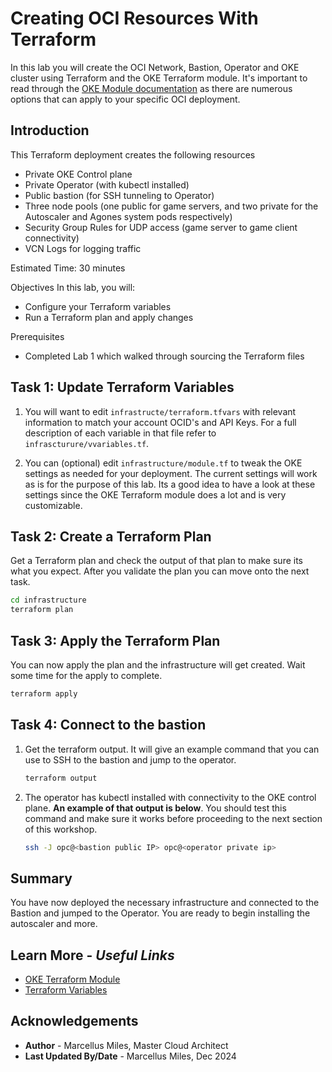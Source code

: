 # Creating OCI Resources With Terraform

In this lab you will create the OCI Network, Bastion, Operator and OKE cluster using Terraform and the OKE Terraform module.  It's important to read through the [OKE Module documentation](https://oracle-terraform-modules.github.io/terraform-oci-oke/) as there are numerous options that can apply to your specific OCI deployment.

## Introduction

This Terraform deployment creates the following resources

- Private OKE Control plane
- Private Operator (with kubectl installed)
- Public bastion (for SSH tunneling to Operator)
- Three node pools (one public for game servers, and two private for the Autoscaler and Agones system pods respectively)
- Security Group Rules for UDP access (game server to game client connectivity)
- VCN Logs for logging traffic

Estimated Time: 30 minutes

Objectives
In this lab, you will:
 - Configure your Terraform variables
 - Run a Terraform plan and apply changes

Prerequisites
 - Completed Lab 1 which walked through sourcing the Terraform files

## **Task 1**: Update Terraform Variables

1. You will want to edit `infrastructe/terraform.tfvars` with relevant information to match your account OCID's and API Keys.  For a full description of each variable in that file refer to `infrascturure/vvariables.tf`.

2. You can (optional) edit `infrastructure/module.tf` to tweak the OKE settings as needed for your deployment.  The current settings will work as is for the purpose of this lab. Its a good idea to have a look at these settings since the OKE Terraform module does a lot and is very customizable.

## **Task 2**: Create a Terraform Plan

 Get a Terraform plan and check the output of that plan to make sure its what you expect.  After you validate the plan you can move onto the next task.

   ```bash
   cd infrastructure
   terraform plan
   ```

## **Task 3**: Apply the Terraform Plan

You can now apply the plan and the infrastructure will get created. Wait some time for the apply to complete.

```bash
terraform apply
```

## **Task 4**: Connect to the bastion

1. Get the terraform output. It will give an example command that you can use to SSH to the bastion and jump to the operator.

   ```bash
   terraform output
   ```

2. The operator has kubectl installed with connectivity to the OKE control plane.  **An example of that output is below**. You should test this command and make sure it works before proceeding to the next section of this workshop.

    ```bash
    ssh -J opc@<bastion public IP> opc@<operator private ip>
    ```

## **Summary**

You have now deployed the necessary infrastructure and connected to the Bastion and jumped to the Operator.  You are ready to begin installing the autoscaler and more.

## Learn More - *Useful Links*

- [OKE Terraform Module](https://oracle-terraform-modules.github.io/terraform-oci-oke/)
- [Terraform Variables](https://developer.hashicorp.com/terraform/language/values/variables)

## **Acknowledgements**

 - **Author** - Marcellus Miles, Master Cloud Architect
 - **Last Updated By/Date** - Marcellus Miles, Dec 2024